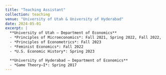 ```yaml
---
title: "Teaching Assistant"
collection: teaching
venue: "University of Utah & University of Hyderabad"
date: 2024-05-01
excerpt: |
  **University of Utah — Department of Economics**  
  - *Principles of Microeconomics*: Fall 2021, Spring 2022, Fall 2022, Spring 2023, Spring 2024  
  - *Principles of Econometrics*: Fall 2023  
  - *Feminist Economics*: Fall 2022  
  - *U.S. Economic History*: Spring 2023  

  **University of Hyderabad — Department of Economics**  
  - *Game Theory–I*: Spring 2017
---
```

